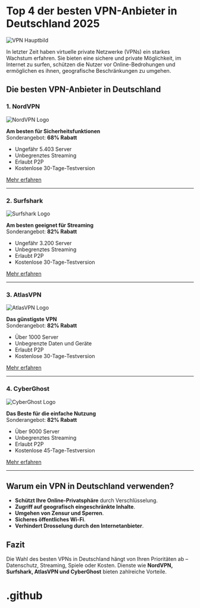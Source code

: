 # Top 4 der besten VPN-Anbieter in Deutschland 2025

![VPN Hauptbild](https://drive.google.com/uc?export=view&id=DEINE_HAUPTBILD_ID)

In letzter Zeit haben virtuelle private Netzwerke (VPNs) ein starkes Wachstum erfahren. Sie bieten eine sichere und private Möglichkeit, im Internet zu surfen, schützen die Nutzer vor Online-Bedrohungen und ermöglichen es ihnen, geografische Beschränkungen zu umgehen.

## Die besten VPN-Anbieter in Deutschland

### 1. NordVPN

![NordVPN Logo](https://drive.google.com/uc?export=view&id=DEINE_NORDVPN_BILD_ID)

**Am besten für Sicherheitsfunktionen**  
Sonderangebot: **68% Rabatt**  

- Ungefähr 5.403 Server  
- Unbegrenztes Streaming  
- Erlaubt P2P  
- Kostenlose 30-Tage-Testversion  

[Mehr erfahren](https://www.cyberghostvpn.com/)

---

### 2. Surfshark

![Surfshark Logo](https://drive.google.com/uc?export=view&id=DEINE_SURFSHARK_BILD_ID)

**Am besten geeignet für Streaming**  
Sonderangebot: **82% Rabatt**  

- Ungefähr 3.200 Server  
- Unbegrenztes Streaming  
- Erlaubt P2P  
- Kostenlose 30-Tage-Testversion  

[Mehr erfahren](https://www.cyberghostvpn.com/)

---

### 3. AtlasVPN

![AtlasVPN Logo](https://drive.google.com/uc?export=view&id=DEINE_ATLASVPN_BILD_ID)

**Das günstigste VPN**  
Sonderangebot: **82% Rabatt**  

- Über 1000 Server  
- Unbegrenzte Daten und Geräte  
- Erlaubt P2P  
- Kostenlose 30-Tage-Testversion  

[Mehr erfahren](https://www.cyberghostvpn.com/)

---

### 4. CyberGhost

![CyberGhost Logo](https://drive.google.com/uc?export=view&id=DEINE_CYBERGHOST_BILD_ID)

**Das Beste für die einfache Nutzung**  
Sonderangebot: **82% Rabatt**  

- Über 9000 Server  
- Unbegrenztes Streaming  
- Erlaubt P2P  
- Kostenlose 45-Tage-Testversion  

[Mehr erfahren](https://www.cyberghostvpn.com/)

---

## Warum ein VPN in Deutschland verwenden?

- **Schützt Ihre Online-Privatsphäre** durch Verschlüsselung.  
- **Zugriff auf geografisch eingeschränkte Inhalte**.  
- **Umgehen von Zensur und Sperren**.  
- **Sicheres öffentliches Wi-Fi**.  
- **Verhindert Drosselung durch den Internetanbieter**.  

## Fazit

Die Wahl des besten VPNs in Deutschland hängt von Ihren Prioritäten ab – Datenschutz, Streaming, Spiele oder Kosten. Dienste wie **NordVPN, Surfshark, AtlasVPN und CyberGhost** bieten zahlreiche Vorteile.



# .github
